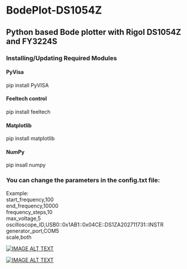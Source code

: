 # BodePlot-DS1054Z
## Python based Bode plotter with Rigol DS1054Z and FY3224S
### Installing/Updating Required Modules
#### PyVisa
pip install PyVISA
#### Feeltech control
pip install feeltech
#### Matplotlib
pip install matplotlib
#### NumPy
pip insall numpy

### You can change the parameters in the config.txt file:

Example:  
 start_frequency,100  
 end_frequency,10000  
 frequency_steps,10  
 max_voltage,5  
 oscilloscope_ID,USB0::0x1AB1::0x04CE::DS1ZA202711731::INSTR  
 generator_port,COM5  
 scale,both  

[![IMAGE ALT TEXT](http://img.youtube.com/vi/WFBuwD8cPuU/0.jpg)](http://www.youtube.com/watch?v=WFBuwD8cPuU "Bode Plotter (DS1054Z-FY3224S)")

[![IMAGE ALT TEXT](http://img.youtube.com/vi/ivJM8q00k0E/0.jpg)](http://www.youtube.com/watch?v=ivJM8q00k0E "Bode Plot - Rigol DS1054Z and FY3224S")
